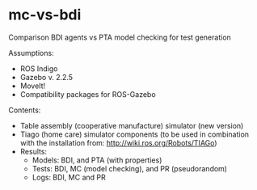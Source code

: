 # mc-vs-bdi
Comparison BDI agents vs PTA model checking for test generation

Assumptions:
- ROS Indigo
- Gazebo v. 2.2.5
- MoveIt!
- Compatibility packages for ROS-Gazebo

Contents:
- Table assembly (cooperative manufacture) simulator (new version)
- Tiago (home care) simulator components (to be used in combination with the installation from: http://wiki.ros.org/Robots/TIAGo)
- Results:
    - Models: BDI, and PTA (with properties)
    - Tests: BDI, MC (model checking), and PR (pseudorandom)
    - Logs: BDI, MC and PR
